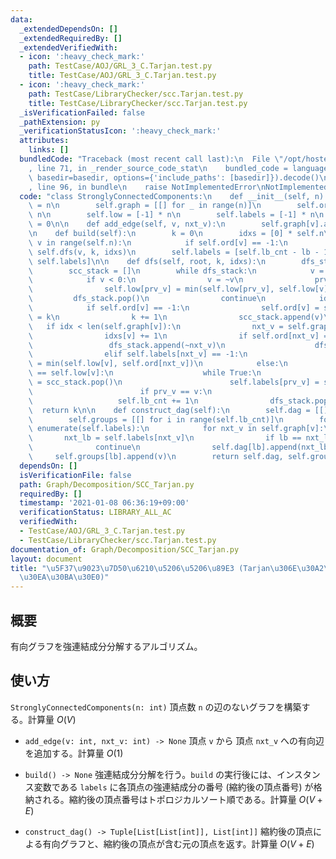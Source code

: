 ```yaml
---
data:
  _extendedDependsOn: []
  _extendedRequiredBy: []
  _extendedVerifiedWith:
  - icon: ':heavy_check_mark:'
    path: TestCase/AOJ/GRL_3_C.Tarjan.test.py
    title: TestCase/AOJ/GRL_3_C.Tarjan.test.py
  - icon: ':heavy_check_mark:'
    path: TestCase/LibraryChecker/scc.Tarjan.test.py
    title: TestCase/LibraryChecker/scc.Tarjan.test.py
  _isVerificationFailed: false
  _pathExtension: py
  _verificationStatusIcon: ':heavy_check_mark:'
  attributes:
    links: []
  bundledCode: "Traceback (most recent call last):\n  File \"/opt/hostedtoolcache/Python/3.9.2/x64/lib/python3.9/site-packages/onlinejudge_verify/documentation/build.py\"\
    , line 71, in _render_source_code_stat\n    bundled_code = language.bundle(stat.path,\
    \ basedir=basedir, options={'include_paths': [basedir]}).decode()\n  File \"/opt/hostedtoolcache/Python/3.9.2/x64/lib/python3.9/site-packages/onlinejudge_verify/languages/python.py\"\
    , line 96, in bundle\n    raise NotImplementedError\nNotImplementedError\n"
  code: "class StronglyConnectedComponents:\n    def __init__(self, n):\n        self.n\
    \ = n\n        self.graph = [[] for _ in range(n)]\n        self.ord = [-1] *\
    \ n\n        self.low = [-1] * n\n        self.labels = [-1] * n\n        self.lb_cnt\
    \ = 0\n\n    def add_edge(self, v, nxt_v):\n        self.graph[v].append(nxt_v)\n\
    \n    def build(self):\n        k = 0\n        idxs = [0] * self.n\n        for\
    \ v in range(self.n):\n            if self.ord[v] == -1:\n                k =\
    \ self.dfs(v, k, idxs)\n        self.labels = [self.lb_cnt - lb - 1 for lb in\
    \ self.labels]\n\n    def dfs(self, root, k, idxs):\n        dfs_stack = [root]\n\
    \        scc_stack = []\n        while dfs_stack:\n            v = dfs_stack[-1]\n\
    \            if v < 0:\n                v = ~v\n                prv_v = dfs_stack[-2]\n\
    \                self.low[prv_v] = min(self.low[prv_v], self.low[v])\n       \
    \         dfs_stack.pop()\n                continue\n            idx = idxs[v]\n\
    \            if self.ord[v] == -1:\n                self.ord[v] = self.low[v]\
    \ = k\n                k += 1\n                scc_stack.append(v)\n         \
    \   if idx < len(self.graph[v]):\n                nxt_v = self.graph[v][idx]\n\
    \                idxs[v] += 1\n                if self.ord[nxt_v] == -1:\n   \
    \                 dfs_stack.append(~nxt_v)\n                    dfs_stack.append(nxt_v)\n\
    \                elif self.labels[nxt_v] == -1:\n                    self.low[v]\
    \ = min(self.low[v], self.ord[nxt_v])\n            else:\n                if self.ord[v]\
    \ == self.low[v]:\n                    while True:\n                        prv_v\
    \ = scc_stack.pop()\n                        self.labels[prv_v] = self.lb_cnt\n\
    \                        if prv_v == v:\n                            break\n \
    \                   self.lb_cnt += 1\n                dfs_stack.pop()\n      \
    \  return k\n\n    def construct_dag(self):\n        self.dag = [[] for i in range(self.lb_cnt)]\n\
    \        self.groups = [[] for i in range(self.lb_cnt)]\n        for v, lb in\
    \ enumerate(self.labels):\n            for nxt_v in self.graph[v]:\n         \
    \       nxt_lb = self.labels[nxt_v]\n                if lb == nxt_lb:\n      \
    \              continue\n                self.dag[lb].append(nxt_lb)\n       \
    \     self.groups[lb].append(v)\n        return self.dag, self.groups\n"
  dependsOn: []
  isVerificationFile: false
  path: Graph/Decomposition/SCC_Tarjan.py
  requiredBy: []
  timestamp: '2021-01-08 06:36:19+09:00'
  verificationStatus: LIBRARY_ALL_AC
  verifiedWith:
  - TestCase/AOJ/GRL_3_C.Tarjan.test.py
  - TestCase/LibraryChecker/scc.Tarjan.test.py
documentation_of: Graph/Decomposition/SCC_Tarjan.py
layout: document
title: "\u5F37\u9023\u7D50\u6210\u5206\u5206\u89E3 (Tarjan\u306E\u30A2\u30EB\u30B4\
  \u30EA\u30BA\u30E0)"
---
```


## 概要
有向グラフを強連結成分分解するアルゴリズム。

## 使い方
`StronglyConnectedComponents(n: int)`
頂点数 `n` の辺のないグラフを構築する。計算量 $O(V)$

- `add_edge(v: int, nxt_v: int) -> None`
頂点 `v` から 頂点 `nxt_v` への有向辺を追加する。計算量 $O(1)$

- `build() -> None`
強連結成分分解を行う。`build` の実行後には、インスタンス変数である `labels` に各頂点の強連結成分の番号 (縮約後の頂点番号) が格納される。縮約後の頂点番号はトポロジカルソート順である。計算量 $O(V + E)$

- `construct_dag() -> Tuple[List[List[int]], List[int]]`
縮約後の頂点による有向グラフと、縮約後の頂点が含む元の頂点を返す。計算量 $O(V + E)$
